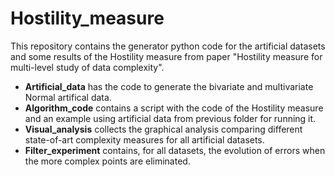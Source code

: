 # Hostility_measure

This repository contains the generator python code for the artificial datasets and some results of the Hostility measure from paper "Hostility measure for multi-level study of data complexity".
 - **Artificial_data** has the code to generate the bivariate and multivariate Normal artifical data.
 - **Algorithm_code** contains a script with the code of the Hostility measure and an example using artificial data from previous folder for running it.
 - **Visual_analysis** collects the graphical analysis comparing different state-of-art complexity measures for all artificial datasets.
 - **Filter_experiment** contains, for all datasets, the evolution of errors when the more complex points are eliminated.
